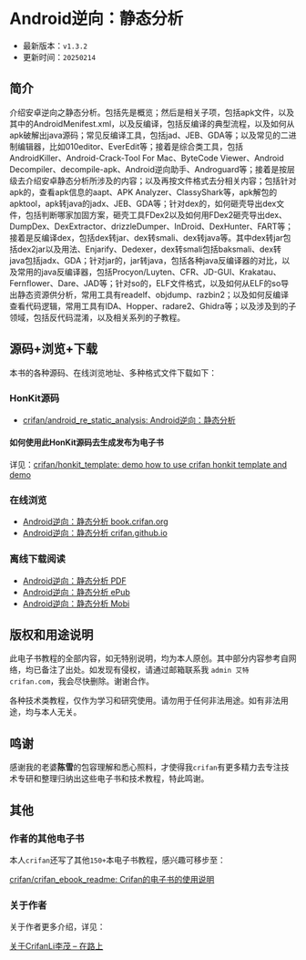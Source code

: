 # Android逆向：静态分析

* 最新版本：`v1.3.2`
* 更新时间：`20250214`

## 简介

介绍安卓逆向之静态分析。包括先是概览；然后是相关子项，包括apk文件，以及其中的AndroidMenifest.xml，以及反编译，包括反编译的典型流程，以及如何从apk破解出java源码；常见反编译工具，包括jad、JEB、GDA等；以及常见的二进制编辑器，比如010editor、EverEdit等；接着是综合类工具，包括AndroidKiller、Android-Crack-Tool For Mac、ByteCode Viewer、Android Decompiler、decompile-apk、Android逆向助手、Androguard等；接着是按层级去介绍安卓静态分析所涉及的内容；以及再按文件格式去分相关内容；包括针对apk的，查看apk信息的aapt、APK Analyzer、ClassyShark等，apk解包的apktool，apk转java的jadx、JEB、GDA等；针对dex的，如何砸壳导出dex文件，包括判断哪家加固方案，砸壳工具FDex2以及如何用FDex2砸壳导出dex、DumpDex、DexExtractor、drizzleDumper、InDroid、DexHunter、FART等；接着是反编译dex，包括dex转jar、dex转smali、dex转java等。其中dex转jar包括dex2jar以及用法、Enjarify、Dedexer，dex转smali包括baksmali、dex转java包括jadx、GDA；针对jar的，jar转java，包括各种java反编译器的对比，以及常用的java反编译器，包括Procyon/Luyten、CFR、JD-GUI、Krakatau、Fernflower、Dare、JAD等；针对so的，ELF文件格式，以及如何从ELF的so导出静态资源供分析，常用工具有readelf、objdump、razbin2；以及如何反编译查看代码逻辑，常用工具有IDA、Hopper、radare2、Ghidra等；以及涉及到的子领域，包括反代码混淆，以及相关系列的子教程。

## 源码+浏览+下载

本书的各种源码、在线浏览地址、多种格式文件下载如下：

### HonKit源码

* [crifan/android_re_static_analysis: Android逆向：静态分析](https://github.com/crifan/android_re_static_analysis)

#### 如何使用此HonKit源码去生成发布为电子书

详见：[crifan/honkit_template: demo how to use crifan honkit template and demo](https://github.com/crifan/honkit_template)

### 在线浏览

* [Android逆向：静态分析 book.crifan.org](https://book.crifan.org/books/android_re_static_analysis/website/)
* [Android逆向：静态分析 crifan.github.io](https://crifan.github.io/android_re_static_analysis/website/)

### 离线下载阅读

* [Android逆向：静态分析 PDF](https://book.crifan.org/books/android_re_static_analysis/pdf/android_re_static_analysis.pdf)
* [Android逆向：静态分析 ePub](https://book.crifan.org/books/android_re_static_analysis/epub/android_re_static_analysis.epub)
* [Android逆向：静态分析 Mobi](https://book.crifan.org/books/android_re_static_analysis/mobi/android_re_static_analysis.mobi)

## 版权和用途说明

此电子书教程的全部内容，如无特别说明，均为本人原创。其中部分内容参考自网络，均已备注了出处。如发现有侵权，请通过邮箱联系我 `admin 艾特 crifan.com`，我会尽快删除。谢谢合作。

各种技术类教程，仅作为学习和研究使用。请勿用于任何非法用途。如有非法用途，均与本人无关。

## 鸣谢

感谢我的老婆**陈雪**的包容理解和悉心照料，才使得我`crifan`有更多精力去专注技术专研和整理归纳出这些电子书和技术教程，特此鸣谢。

## 其他

### 作者的其他电子书

本人`crifan`还写了其他`150+`本电子书教程，感兴趣可移步至：

[crifan/crifan_ebook_readme: Crifan的电子书的使用说明](https://github.com/crifan/crifan_ebook_readme)

### 关于作者

关于作者更多介绍，详见：

[关于CrifanLi李茂 – 在路上](https://www.crifan.org/about/)
